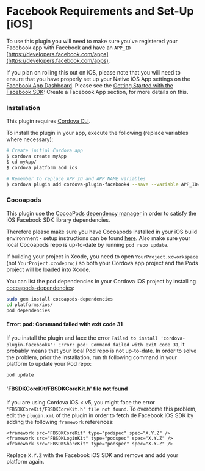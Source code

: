 # Facebook Requirements and Set-Up [iOS]

To use this plugin you will need to make sure you've registered your Facebook app with Facebook and have an `APP_ID` [https://developers.facebook.com/apps](https://developers.facebook.com/apps).

If you plan on rolling this out on iOS, please note that you will need to ensure that you have properly set up your Native iOS App settings on the [Facebook App Dashboard](http://developers.facebook.com/apps). Please see the [Getting Started with the Facebook SDK](https://developers.facebook.com/docs/ios/getting-started/): Create a Facebook App section, for more details on this.

### Installation

This plugin requires [Cordova CLI](http://cordova.apache.org/docs/en/3.5.0/guide_cli_index.md.html).

To install the plugin in your app, execute the following (replace variables where necessary):

```sh
# Create initial Cordova app
$ cordova create myApp
$ cd myApp/
$ cordova platform add ios

# Remember to replace APP_ID and APP_NAME variables
$ cordova plugin add cordova-plugin-facebook4 --save --variable APP_ID="123456789" --variable APP_NAME="myApplication"
```

### Cocoapods

This plugin use the [CocoaPods dependency manager](https://cocoapods.org) in order to satisfy the iOS Facebook SDK library dependencies.

Therefore please make sure you have Cocoapods installed in your iOS build environment - setup instructions can be found [here](https://cocoapods.org/). Also make sure your local Cocoapods repo is up-to-date by running `pod repo update`.

If building your project in Xcode, you need to open `YourProject.xcworkspace` (not `YourProject.xcodeproj`) so both your Cordova app project and the Pods project will be loaded into Xcode.

You can list the pod dependencies in your Cordova iOS project by installing [cocoapods-dependencies](https://github.com/segiddins/cocoapods-dependencies):

```bash
sudo gem install cocoapods-dependencies
cd platforms/ios/
pod dependencies
 ```

#### Error: pod: Command failed with exit code 31

If you install the plugin and face the error `Failed to install 'cordova-plugin-facebook4': Error: pod: Command failed with exit code 31`, it probably means that your local Pod repo is not up-to-date. In order to solve the problem, prior the installation, run th following command in your platform to update your Pod repo:

```bash
pod update
```

#### 'FBSDKCoreKit/FBSDKCoreKit.h' file not found

If you are using Cordova iOS < v5, you might face the error `'FBSDKCoreKit/FBSDKCoreKit.h' file not found`. To overcome this problem, edit the `plugin.xml` of the plugin in order to fetch de Facebook iOS SDK by adding the following `framework` references:

```
<framework src="FBSDKCoreKit" type="podspec" spec="X.Y.Z" />
<framework src="FBSDKLoginKit" type="podspec" spec="X.Y.Z" />
<framework src="FBSDKShareKit" type="podspec" spec="X.Y.Z" />
```

Replace `X.Y.Z` with the Facebook iOS SDK and remove and add your platform again.
